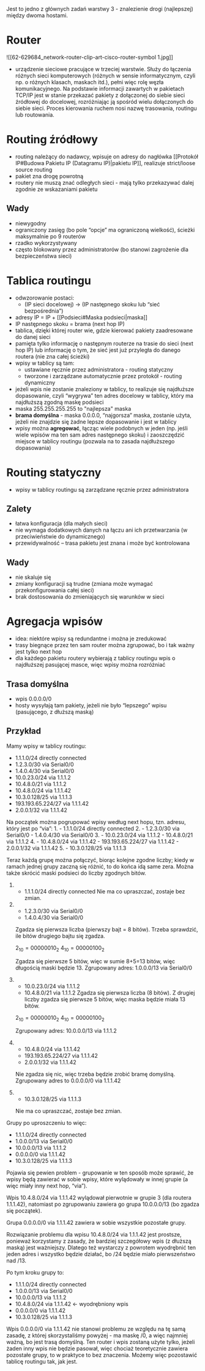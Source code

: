 Jest to jedno z głównych zadań warstwy 3 - znalezienie drogi (najlepszej) między dwoma hostami.

# Router

![[62-629684_network-router-clip-art-cisco-router-symbol 1.jpg]]

- urządzenie sieciowe pracujące w trzeciej warstwie. Służy do łączenia różnych sieci komputerowych (różnych w sensie informatycznym, czyli np. o różnych klasach, maskach itd.), pełni więc rolę węzła komunikacyjnego. Na podstawie informacji zawartych w pakietach TCP/IP jest w stanie przekazać pakiety z dołączonej do siebie sieci źródłowej do docelowej, rozróżniając ją spośród wielu dołączonych do siebie sieci. Proces kierowania ruchem nosi nazwę trasowania, routingu lub routowania.
# Routing źródłowy

- routing należący do nadawcy, wpisuje on adresy do nagłówka [[Protokół IP#Budowa Pakietu IP (Datagramu IP)|pakietu IP]], realizuje strict/loose source routing
- pakiet zna drogę powrotną
- routery nie muszą znać odległych sieci - mają tylko przekazywać dalej zgodnie ze wskazaniami pakietu
## Wady

- niewygodny
- ograniczony zasięg (bo pole “opcje” ma ograniczoną wielkość), ścieżki maksymalnie po 9 routerów
- rzadko wykorzystywany
- często blokowany przez administratorów (bo stanowi zagrożenie dla bezpieczeństwa sieci)

# Tablica routingu

- odwzorowanie postaci:
	- (IP sieci docelowej) $\rightarrow$ (IP następnego skoku lub “sieć bezpośrednia”)
- adresy IP = IP + [[Podsieci#Maska podsieci|maska]]
- IP następnego skoku = brama (next hop IP)
- tablica, dzięki której router wie, gdzie kierować pakiety zaadresowane do danej sieci
- pamięta tylko informację o następnym routerze na trasie do sieci (next hop IP) lub informację o tym, że sieć jest już przyległa do danego routera (nie zna całej ścieżki)
- wpisy w tablicy są tam:
	- ustawiane ręcznie przez administratora - routing statyczny
	- tworzone i zarządzane automatycznie przez protokół - routing dynamiczny
- jeżeli wpis nie zostanie znaleziony w tablicy, to realizuje się najdłuższe dopasowanie, czyli “wygrywa” ten adres docelowy w tablicy, który ma najdłuższą zgodną maskę podsieci
- maska 255.255.255.255 to "najlepsza" maska
- **brama domyślna** - maska 0.0.0.0, “najgorsza” maska, zostanie użyta, jeżeli nie znajdzie się żadne lepsze dopasowanie i jest w tablicy
- wpisy można **agregować**, łącząc wiele podobnych w jeden (np. jeśli wiele wpisów ma ten sam adres następnego skoku) i zaoszczędzić miejsce w tablicy routingu (pozwala na to zasada najdłuższego dopasowania)

# Routing statyczny

- wpisy w tablicy routingu są zarządzane ręcznie przez administratora
## Zalety

- łatwa konfiguracja (dla małych sieci)
- nie wymaga dodatkowych danych na łączu ani ich przetwarzania (w przeciwieństwie do dynamicznego)
- przewidywalność – trasa pakietu jest znana i może być kontrolowana
## Wady

- nie skaluje się
- zmiany konfiguracji są trudne (zmiana może wymagać przekonfigurowania całej sieci)
- brak dostosowania do zmieniających się warunków w sieci

# Agregacja wpisów

- idea: niektóre wpisy są redundantne i można je zredukować
- trasy biegnące przez ten sam router można zgrupować, bo i tak ważny jest tylko next hop
- dla każdego pakietu routery wybierają z tablicy routingu wpis o najdłuższej pasującej masce, więc wpisy można rozróżniać
## Trasa domyślna

- wpis 0.0.0.0/0
- hosty wysyłają tam pakiety, jeżeli nie było “lepszego” wpisu (pasującego, z dłuższą maską)
## Przykład

Mamy wpisy w tablicy routingu:

- 1.1.1.0/24 directly connected
- 1.2.3.0/30 via Serial0/0
- 1.4.0.4/30 via Serial0/0
- 10.0.23.0/24 via 1.1.1.2
- 10.4.8.0/21 via 1.1.1.2
- 10.4.8.0/24 via 1.1.1.42
- 10.3.0.128/25 via 1.1.1.3
- 193.193.65.224/27 via 1.1.1.42
- 2.0.0.1/32 via 1.1.1.42

Na początek można pogrupować wpisy według next hopu, tzn. adresu, który jest po “via”:
1. 
	- 1.1.1.0/24 directly connected
2. 
	- 1.2.3.0/30 via Serial0/0
	- 1.4.0.4/30 via Serial0/0
3. 
	- 10.0.23.0/24 via 1.1.1.2
	- 10.4.8.0/21 via 1.1.1.2
4. 
	- 10.4.8.0/24 via 1.1.1.42
	- 193.193.65.224/27 via 1.1.1.42
	- 2.0.0.1/32 via 1.1.1.42
5. 
	- 10.3.0.128/25 via 1.1.1.3

Teraz każdą grupę można połączyć, biorąc kolejne zgodne liczby; kiedy w ramach jednej
grupy zaczną się różnić, to do końca idą same zera. Można także skrócić maski podsieci do
liczby zgodnych bitów.

1. 
	- 1.1.1.0/24 directly connected
	Nie ma co upraszczać, zostaje bez zmian.
2. 
	- 1.2.3.0/30 via Serial0/0
	- 1.4.0.4/30 via Serial0/0
	
	Zgadza się pierwsza liczba (pierwszy bajt = 8 bitów). Trzeba sprawdzić, ile bitów drugiego
	bajtu się zgadza.
	
	$2_{10} = 00000010_2$
	$4_{10} = 00000100_2$
	
	Zgadza się pierwsze 5 bitów, więc w sumie 8+5=13 bitów, więc długością maski będzie 13.
	Zgrupowany adres: 1.0.0.0/13 via Serial0/0
3. 
	- 10.0.23.0/24 via 1.1.1.2
	- 10.4.8.0/21 via 1.1.1.2
	Zgadza się pierwsza liczba (8 bitów). Z drugiej liczby zgadza się pierwsze 5 bitów, więc
	maska będzie miała 13 bitów.
	
	$2_{10} = 00000010_2$
	$4_{10} = 00000100_2$
	
	Zgrupowany adres: 10.0.0.0/13 via 1.1.1.2
4. 
	- 10.4.8.0/24 via 1.1.1.42
	- 193.193.65.224/27 via 1.1.1.42
	- 2.0.0.1/32 via 1.1.1.42
	
	Nie zgadza się nic, więc trzeba będzie zrobić bramę domyślną.
	Zgrupowany adres to 0.0.0.0/0 via 1.1.1.42
5. 
	- 10.3.0.128/25 via 1.1.1.3
	
	Nie ma co upraszczać, zostaje bez zmian.

Grupy po uproszczeniu to więc:

- 1.1.1.0/24 directly connected
- 1.0.0.0/13 via Serial0/0
- 10.0.0.0/13 via 1.1.1.2
- 0.0.0.0/0 via 1.1.1.42
- 10.3.0.128/25 via 1.1.1.3

Pojawia się pewien problem - grupowanie w ten sposób może sprawić, że wpisy będą
zawierać w sobie wpisy, które wylądowały w innej grupie (a więc miały inny next hop,
“via”).

Wpis 10.4.8.0/24 via 1.1.1.42 wylądował pierwotnie w grupie 3 (dla routera 1.1.1.42),
natomiast po zgrupowaniu zawiera go grupa 10.0.0.0/13 (bo zgadza się początek).

Grupa 0.0.0.0/0 via 1.1.1.42 zawiera w sobie wszystkie pozostałe grupy.


Rozwiązanie problemu dla wpisu 10.4.8.0/24 via 1.1.1.42 jest prostsze, ponieważ
korzystamy z zasady, że bardziej szczegółowy wpis (z dłuższą maską) jest ważniejszy.
Dlatego też wystarczy z powrotem wyodrębnić ten jeden adres i wszystko będzie działać,
bo /24 będzie miało pierwszeństwo nad /13.

Po tym kroku grupy to:
- 1.1.1.0/24 directly connected
- 1.0.0.0/13 via Serial0/0
- 10.0.0.0/13 via 1.1.1.2
- 10.4.8.0/24 via 1.1.1.42 <- wyodrębniony wpis
- 0.0.0.0/0 via 1.1.1.42
- 10.3.0.128/25 via 1.1.1.3

Wpis 0.0.0.0/0 via 1.1.1.42 nie stanowi problemu ze względu na tę samą zasadę, z której
skorzystaliśmy powyżej - ma maskę /0, a więc najmniej ważną, bo jest trasą domyślną.
Ten router i wpis zostaną użyte tylko, jeżeli żaden inny wpis nie będzie pasował, więc
chociaż teoretycznie zawiera pozostałe grupy, to w praktyce to bez znaczenia. Możemy
więc pozostawić tablicę routingu tak, jak jest.
